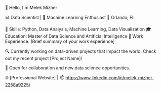 👋 Hello, I'm Melek Mizher

📊 Data Scientist | 🤖 Machine Learning Enthusiast
📍 Orlando, FL

🌟 Skills: Python, Data Analysis, Machine Learning, Data Visualization
🎓 Education: Master of Data Science and Artificial Intelligence 
💼 Work Experience: [Brief summary of your work experience]

🔍 Currently working on data-driven projects that impact the world. Check out my recent project [Project Name]!

🚀 Open for collaboration and new data science opportunities.

🌐 [Professional Website] | 📫 https://www.linkedin.com/in/melek-mizher-2258a9225/
